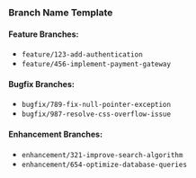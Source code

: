 ### Branch Name Template

#### Feature Branches:
- `feature/123-add-authentication`
- `feature/456-implement-payment-gateway`

#### Bugfix Branches:
- `bugfix/789-fix-null-pointer-exception`
- `bugfix/987-resolve-css-overflow-issue`

#### Enhancement Branches:
- `enhancement/321-improve-search-algorithm`
- `enhancement/654-optimize-database-queries`
